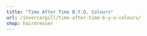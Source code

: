```yaml
---
title: "Time After Time B.Y.O. Colours"
url: /invercargill/time-after-time-b-y-o-colours/
shop: hairdresser
---
```

